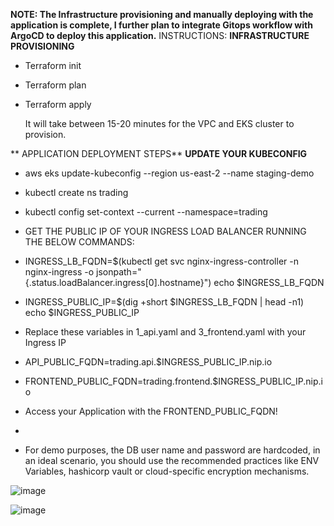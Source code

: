 **NOTE: The Infrastructure provisioning and manually deploying with the application is complete, I further plan to integrate Gitops workflow with ArgoCD to deploy this application.**
INSTRUCTIONS: 
**INFRASTRUCTURE PROVISIONING**
-  Terraform init
- Terraform plan
- Terraform apply

  It will take between 15-20 minutes for the VPC and EKS cluster to provision.

**  APPLICATION DEPLOYMENT STEPS**
**UPDATE YOUR KUBECONFIG**
- aws eks update-kubeconfig --region us-east-2 --name staging-demo
- kubectl create ns trading
- kubectl config set-context --current --namespace=trading
- GET THE PUBLIC IP OF YOUR INGRESS LOAD BALANCER RUNNING THE BELOW COMMANDS:
- INGRESS_LB_FQDN=$(kubectl get svc nginx-ingress-controller -n nginx-ingress -o jsonpath="{.status.loadBalancer.ingress[0].hostname}")
echo $INGRESS_LB_FQDN
- INGRESS_PUBLIC_IP=$(dig +short $INGRESS_LB_FQDN | head -n1)
echo $INGRESS_PUBLIC_IP
- Replace  these variables in 1_api.yaml and 3_frontend.yaml with your Ingress IP
-  API_PUBLIC_FQDN=trading.api.$INGRESS_PUBLIC_IP.nip.io
-  FRONTEND_PUBLIC_FQDN=trading.frontend.$INGRESS_PUBLIC_IP.nip.io

-  Access your Application with the FRONTEND_PUBLIC_FQDN!

  -

- For demo purposes, the DB user name and password are hardcoded, in an ideal scenario, you should use the recommended practices like ENV Variables, hashicorp vault or cloud-specific encryption mechanisms.

![image](https://github.com/dv-sharma/Terraform_3TierApp_EKS/assets/65087388/52bdf786-7a3c-436c-b6a3-0d10fffbf0bd)

![image](https://github.com/dv-sharma/Terraform_3TierApp_EKS/assets/65087388/66d81a79-c604-41de-b2bd-ed820f76dbd3)

